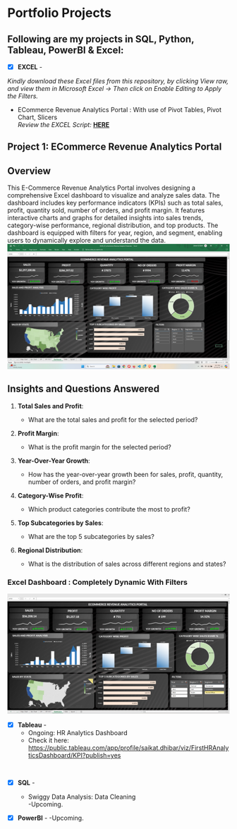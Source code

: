 # Portfolio Projects
## Following are my projects in SQL, Python, Tableau, PowerBI & Excel: <br />





- [x] **EXCEL** - 

*Kindly download these Excel files from this repository, by clicking View raw, and view them in Microsoft Excel -> Then click on Enable Editing to Apply the Filters.*

  - ECommerce Revenue Analytics Portal :  With use of Pivot Tables, Pivot Chart, Slicers <br />
*Review the EXCEL Script:* **[HERE](https://github.com/saiky-111/DataEnthusiastPortfolioProjects/blob/master/EXCEL_01_ECommerce%20Revenue%20Analytics%20Portal.xlsx)**<br />

## Project 1: ECommerce Revenue Analytics Portal <br />

## Overview
This E-Commerce Revenue Analytics Portal involves designing a comprehensive Excel dashboard to visualize and analyze sales data. The dashboard includes key performance indicators (KPIs) such as total sales, profit, quantity sold, number of orders, and profit margin. It features interactive charts and graphs for detailed insights into sales trends, category-wise performance, regional distribution, and top products. The dashboard is equipped with filters for year, region, and segment, enabling users to dynamically explore and understand the data.<br>
![Excel Dashboard:](01_EXCEL/images/Dashboard_1.png)<br>

## Insights and Questions Answered

1. **Total Sales and Profit**: 
   - What are the total sales and profit for the selected period?

2. **Profit Margin**: 
   - What is the profit margin for the selected period?

3. **Year-Over-Year Growth**: 
   - How has the year-over-year growth been for sales, profit, quantity, number of orders, and profit margin?

4. **Category-Wise Profit**: 
   - Which product categories contribute the most to profit?

5. **Top Subcategories by Sales**: 
   - What are the top 5 subcategories by sales?

6. **Regional Distribution**: 
   - What is the distribution of sales across different regions and states?

### Excel Dashboard : Completely Dynamic With Filters<br />
![Completely Dynamic With Added Filters:](01_EXCEL/images/Dashboard_2.png)




- [x] **Tableau** - 
  - Ongoing: HR Analytics Dashboard <br />
  - Check it here: https://public.tableau.com/app/profile/saikat.dhibar/viz/FirstHRAnalyticsDashboard/KPI?publish=yes <br />
<br>

- [x] **SQL** - 
  - Swiggy Data Analysis: Data Cleaning <br />
  -Upcoming.

- [x] **PowerBI** - 
  -Upcoming.